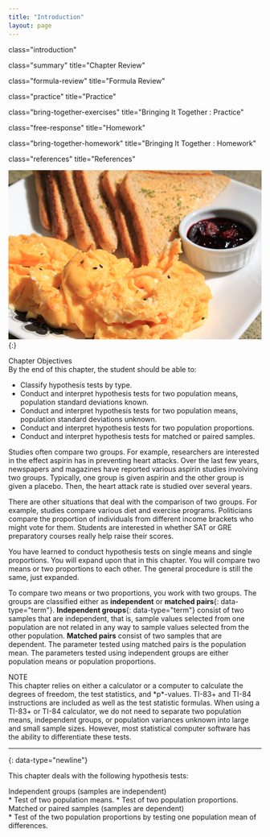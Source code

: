 ```yaml
---
title: "Introduction"
layout: page
---
```



<cnx-pi data-type="cnx.flag.introduction"> class="introduction" </cnx-pi>

<cnx-pi data-type="cnx.eoc">class="summary" title="Chapter Review"</cnx-pi>

<cnx-pi data-type="cnx.eoc">class="formula-review" title="Formula Review"</cnx-pi>

<cnx-pi data-type="cnx.eoc">class="practice" title="Practice"</cnx-pi>

<cnx-pi data-type="cnx.eoc">class="bring-together-exercises" title="Bringing It Together : Practice"</cnx-pi>

<cnx-pi data-type="cnx.eoc">class="free-response" title="Homework"</cnx-pi>

<cnx-pi data-type="cnx.eoc">class="bring-together-homework" title="Bringing It Together : Homework"</cnx-pi>

<cnx-pi data-type="cnx.eoc">class="references" title="References"</cnx-pi>

 ![This is a photo of a plate with a large pile of eggs in the foreground and six slices of toast in the background. There is a small dish of red jam sitting near the toast on the plate.](../resources/CNX_Stats_C10_CO.jpg "If you want to test a claim that involves two groups (the types of breakfasts eaten east and west of the Mississippi River) you can use a slightly different technique when conducting a hypothesis test. (credit: Chloe Lim)"){:}

<div data-type="note" data-has-label="true" class="note chapter-objectives" data-label="" markdown="1">
<div data-type="title" class="title">
Chapter Objectives
</div>
By the end of this chapter, the student should be able to:

* Classify hypothesis tests by type.
* Conduct and interpret hypothesis tests for two population means, population standard deviations known.
* Conduct and interpret hypothesis tests for two population means, population standard deviations unknown.
* Conduct and interpret hypothesis tests for two population proportions.
* Conduct and interpret hypothesis tests for matched or paired samples.

</div>

Studies often compare two groups. For example, researchers are interested in the effect aspirin has in preventing heart attacks. Over the last few years, newspapers and magazines have reported various aspirin studies involving two groups. Typically, one group is given aspirin and the other group is given a placebo. Then, the heart attack rate is studied over several years.

There are other situations that deal with the comparison of two groups. For example, studies compare various diet and exercise programs. Politicians compare the proportion of individuals from different income brackets who might vote for them. Students are interested in whether SAT or GRE preparatory courses really help raise their scores.

You have learned to conduct hypothesis tests on single means and single proportions. You will expand upon that in this chapter. You will compare two means or two proportions to each other. The general procedure is still the same, just expanded.

To compare two means or two proportions, you work with two groups. The groups are classified either as **independent** or **matched pairs**{: data-type="term"}. **Independent groups**{: data-type="term"} consist of two samples that are independent, that is, sample values selected from one population are not related in any way to sample values selected from the other population. **Matched pairs** consist of two samples that are dependent. The parameter tested using matched pairs is the population mean. The parameters tested using independent groups are either population means or population proportions.

<div data-type="note" data-has-label="true" class="note finger" data-label="" markdown="1">
<div data-type="title" class="title">
NOTE
</div>
This chapter relies on either a calculator or a computer to calculate the degrees of freedom, the test statistics, and *p*-values. TI-83+ and TI-84 instructions are included as well as the test statistic formulas. When using a TI-83+ or TI-84 calculator, we do not need to separate two population means, independent groups, or population variances unknown into large and small sample sizes. However, most statistical computer software has the ability to differentiate these tests.

</div>

* * *
{: data-type="newline"}

This chapter deals with the following hypothesis tests:

<div data-type="list" id="element-545" markdown="1">
<div data-type="title">
Independent groups (samples are independent)
</div>
* Test of two population means.
* Test of two population proportions.

</div>

<div data-type="list" id="element-786" markdown="1">
<div data-type="title">
Matched or paired samples (samples are dependent)
</div>
* Test of the two population proportions by testing one population mean of differences.

</div>

